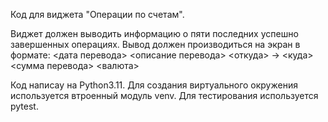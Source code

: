 Код для виджета "Операции по счетам".

Виджет должен выводить информацию о пяти последних успешно завершенных операциях. Вывод должен производиться на экран в формате: <дата перевода> <описание перевода> <откуда> -> <куда> <сумма перевода> <валюта>

Код написаy на Python3.11. Для создания виртуального окружения используется втроенный модуль venv. Для тестирования используется pytest.
